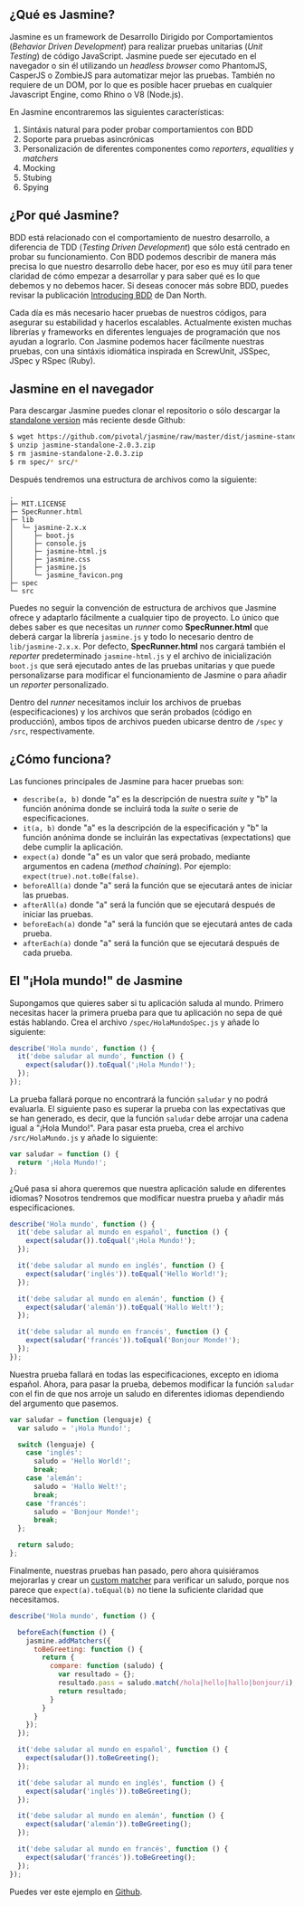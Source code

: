 ## ¿Qué es Jasmine?

Jasmine es un framework de Desarrollo Dirigido por Comportamientos (*Behavior Driven Development*) para realizar pruebas unitarias (*Unit Testing*) de código JavaScript. Jasmine puede ser ejecutado en el navegador o sin él utilizando un *headless browser* como PhantomJS, CasperJS o ZombieJS para automatizar mejor las pruebas. También no requiere de un DOM, por lo que es posible hacer pruebas en cualquier Javascript Engine, como Rhino o V8 (Node.js).

En Jasmine encontraremos las siguientes características:

1. Sintáxis natural para poder probar comportamientos con BDD
2. Soporte para pruebas asincrónicas
3. Personalización de diferentes componentes como *reporters*, *equalities* y *matchers*
2. Mocking
3. Stubing
4. Spying

## ¿Por qué Jasmine?

BDD está relacionado con el comportamiento de nuestro desarrollo, a diferencia de TDD (*Testing Driven Development*) que sólo está centrado en probar su funcionamiento. Con BDD podemos describir de manera más precisa lo que nuestro desarrollo debe hacer, por eso es muy útil para tener claridad de cómo empezar a desarrollar y para saber qué es lo que debemos y no debemos hacer. Si deseas conocer más sobre BDD, puedes revisar la publicación [Introducing BDD](http://dannorth.net/introducing-bdd) de Dan North.

Cada día es más necesario hacer pruebas de nuestros códigos, para asegurar su estabilidad y hacerlos escalables. Actualmente existen muchas librerías y frameworks en diferentes lenguajes de programación que nos ayudan a lograrlo. Con Jasmine podemos hacer fácilmente nuestras pruebas, con una sintáxis idiomática inspirada en ScrewUnit, JSSpec, JSpec y RSpec (Ruby).

## Jasmine en el navegador

Para descargar Jasmine puedes clonar el repositorio o sólo descargar la [standalone version](https://github.com/pivotal/jasmine/tree/master/dist) más reciente desde Github:

```bash
$ wget https://github.com/pivotal/jasmine/raw/master/dist/jasmine-standalone-2.0.3.zip
$ unzip jasmine-standalone-2.0.3.zip
$ rm jasmine-standalone-2.0.3.zip
$ rm spec/* src/*
```
Después tendremos una estructura de archivos como la siguiente:

	.
    ├─ MIT.LICENSE
    ├─ SpecRunner.html
    ├─ lib
    │  └─ jasmine-2.x.x
    │     ├─ boot.js
    │     ├─ console.js
    │     ├─ jasmine-html.js
    │     ├─ jasmine.css
    │     ├─ jasmine.js
    │     └─ jasmine_favicon.png
    ├─ spec
    └─ src

Puedes no seguir la convención de estructura de archivos que Jasmine ofrece y adaptarlo fácilmente a cualquier tipo de proyecto. Lo único que debes saber es que necesitas un *runner* como **SpecRunner.html** que deberá cargar la librería `jasmine.js` y todo lo necesario dentro de `lib/jasmine-2.x.x`. Por defecto, **SpecRunner.html** nos cargará también el *reporter* predeterminado `jasmine-html.js` y el archivo de inicialización `boot.js` que será ejecutado antes de las pruebas unitarias y que puede personalizarse para modificar el funcionamiento de Jasmine o para añadir un *reporter* personalizado.

Dentro del *runner* necesitamos incluir los archivos de pruebas (especificaciones) y los archivos que serán probados (código en producción), ambos tipos de archivos pueden ubicarse dentro de `/spec` y `/src`, respectivamente.

## ¿Cómo funciona?

Las funciones principales de Jasmine para hacer pruebas son:

* `describe(a, b)` donde "a" es la descripción de nuestra *suite* y "b" la función anónima donde se incluirá toda la *suite* o serie de especificaciones.
* `it(a, b)` donde "a" es la descripción de la especificación y "b" la función anónima donde se incluirán las expectativas (expectations) que debe cumplir la aplicación.
* `expect(a)` donde "a" es un valor que será probado, mediante argumentos en cadena (*method chaining*). Por ejemplo: `expect(true).not.toBe(false)`.
* `beforeAll(a)` donde "a" será la función que se ejecutará antes de iniciar las pruebas.
* `afterAll(a)` donde "a" será la función que se ejecutará después de iniciar las pruebas.
* `beforeEach(a)` donde "a" será la función que se ejecutará antes de cada prueba.
* `afterEach(a)` donde "a" será la función que se ejecutará después de cada prueba.

## El "¡Hola mundo!" de Jasmine

Supongamos que quieres saber si tu aplicación saluda al mundo. Primero necesitas hacer la primera prueba para que tu aplicación no sepa de qué estás hablando. Crea el archivo `/spec/HolaMundoSpec.js` y añade lo siguiente:

```js
describe('Hola mundo', function () {
  it('debe saludar al mundo', function () {
    expect(saludar()).toEqual('¡Hola Mundo!');
  });
});
```

La prueba fallará porque no encontrará la función `saludar` y no podrá evaluarla. El siguiente paso es superar la prueba con las expectativas que se han generado, es decir, que la función `saludar` debe arrojar una cadena igual a "¡Hola Mundo!". Para pasar esta prueba, crea el archivo `/src/HolaMundo.js` y añade lo siguiente:

```js
var saludar = function () {
  return '¡Hola Mundo!';
};
```

¿Qué pasa si ahora queremos que nuestra aplicación salude en diferentes idiomas? Nosotros tendremos que modificar nuestra prueba y añadir más especificaciones.

```js
describe('Hola mundo', function () {
  it('debe saludar al mundo en español', function () {
    expect(saludar()).toEqual('¡Hola Mundo!');
  });

  it('debe saludar al mundo en inglés', function () {
    expect(saludar('inglés')).toEqual('Hello World!');
  });

  it('debe saludar al mundo en alemán', function () {
    expect(saludar('alemán')).toEqual('Hallo Welt!');
  });

  it('debe saludar al mundo en francés', function () {
    expect(saludar('francés')).toEqual('Bonjour Monde!');
  });
});
```

Nuestra prueba fallará en todas las especificaciones, excepto en idioma español. Ahora, para pasar la prueba, debemos modificar la función `saludar` con el fin de que nos arroje un saludo en diferentes idiomas dependiendo del argumento que pasemos.

```js
var saludar = function (lenguaje) {
  var saludo = '¡Hola Mundo!';

  switch (lenguaje) {
    case 'inglés':
      saludo = 'Hello World!';
      break;
    case 'alemán':
      saludo = 'Hallo Welt!';
      break;
    case 'francés':
      saludo = 'Bonjour Monde!';
      break;
  };

  return saludo;
};
```

Finalmente, nuestras pruebas han pasado, pero ahora quisiéramos mejorarlas y crear un [custom matcher](http://jasmine.github.io/2.0/custom_matcher.html) para verificar un saludo, porque nos parece que `expect(a).toEqual(b)` no tiene la suficiente claridad que necesitamos.

```js
describe('Hola mundo', function () {

  beforeEach(function () {
    jasmine.addMatchers({
      toBeGreeting: function () {
        return {
          compare: function (saludo) {
            var resultado = {};
            resultado.pass = saludo.match(/hola|hello|hallo|bonjour/i);
            return resultado;
          }
        }
      }
    });
  });

  it('debe saludar al mundo en español', function () {
    expect(saludar()).toBeGreeting();
  });

  it('debe saludar al mundo en inglés', function () {
    expect(saludar('inglés')).toBeGreeting();
  });

  it('debe saludar al mundo en alemán', function () {
    expect(saludar('alemán')).toBeGreeting();
  });

  it('debe saludar al mundo en francés', function () {
    expect(saludar('francés')).toBeGreeting();
  });
});
```

Puedes ver este ejemplo en [Github](https://github.com/markotom/javascriptmx/tree/master/hacer-pruebas-de-bdd-tdd-con-jasmine/example).
